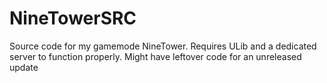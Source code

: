 # NineTowerSRC
Source code for my gamemode NineTower.
Requires ULib and a dedicated server to function properly.
Might have leftover code for an unreleased update